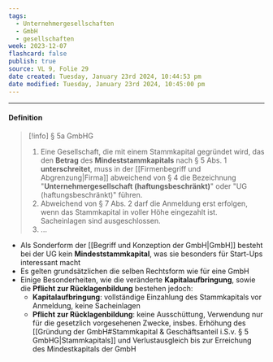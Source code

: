 ```yaml
---
tags:
  - Unternehmergesellschaften
  - GmbH
  - gesellschaften
week: 2023-12-07
flashcard: false
publish: true
source: VL 9, Folie 29
date created: Tuesday, January 23rd 2024, 10:44:53 pm
date modified: Tuesday, January 23rd 2024, 10:45:00 pm
---
```

***
#### Definition

> [!info] § 5a GmbHG 
> 1. Eine Gesellschaft, die mit einem Stammkapital gegründet wird, das den **Betrag** des **Mindeststammkapitals** nach § 5 Abs. 1 **unterschreitet**, muss in der [[Firmenbegriff und Abgrenzung|Firma]] abweichend von § 4 die Bezeichnung "**Unternehmergesellschaft (haftungsbeschränkt)**" oder "UG (haftungsbeschränkt)" führen.
> 2. Abweichend von § 7 Abs. 2 darf die Anmeldung erst erfolgen, wenn das Stammkapital in voller Höhe eingezahlt ist. Sacheinlagen sind ausgeschlossen.
> 3. ...

- Als Sonderform der [[Begriff und Konzeption der GmbH|GmbH]] besteht bei der UG kein **Mindeststammkapital**, was sie besonders für Start-Ups interessant macht
- Es gelten grundsätzlichen die selben Rechtsform wie für eine GmbH
- Einige Besonderheiten, wie die veränderte **Kapitalaufbringung**, sowie die **Pflicht zur Rücklagenbildung** bestehen jedoch:
	- **Kapitalaufbringung**: vollständige Einzahlung des Stammkapitals vor Anmeldung, keine Sacheinlagen
	- **Pflicht zur Rücklagenbildung**: keine Ausschüttung, Verwendung nur für die gesetzlich vorgesehenen Zwecke, insbes. Erhöhung des [[Gründung der GmbH#Stammkapital & Geschäftsanteil i.S.v. § 5 GmbHG|Stammkapitals]] und Verlustausgleich bis zur Erreichung des Mindestkapitals der GmbH
